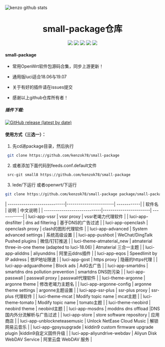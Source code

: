 ![kenzo github stats](https://github-readme-stats.vercel.app/api?username=kenzok8&show_icons=true&theme=merko)
<div align="center">
<h1 align="center">small-package仓库</h1>
<img src="https://img.shields.io/github/issues/kenzok78/small-package?color=green">
<img src="https://img.shields.io/github/stars/kenzok78/small-package?color=yellow">
<img src="https://img.shields.io/github/forks/kenzok78/small-package?color=orange">
<img src="https://img.shields.io/github/license/kenzok78/small-package?color=ff69b4">
<img src="https://img.shields.io/github/languages/code-size/kenzok78/small-package?color=blueviolet">
</div>


#### small-package

*  常用OpenWrt软件包源码合集，同步上游更新！

*  通用版luci适合18.06与19.07

*  关于有好的插件请在issues提交

*  感谢以上github仓库所有者！

##### 插件下载:


[![GitHub release (latest by date)](https://img.shields.io/github/v/release/kenzok78/compile-small?style=for-the-badge&label=插件每日更新)](https://github.com/kenzok78/compile-small/releases/latest)
#### 使用方式（三选一）：

1. 先cd进package目录，然后执行

```bash
 git clone https://github.com/kenzok78/small-package
```
2. 或者添加下面代码到feeds.conf.default文件

```bash
 src-git small8 https://github.com/kenzok78/small-package
```
3. lede/下运行 或者openwrt/下运行

```bash
git clone https://github.com/kenzok78/small-package package/small-package
```

| -----------------------------|------------------------| ------------|
| 软件名                       | 说明                   | 中文说明    |
| -----------------------------|------------------------| ------------|
| luci-app-vssr                | vssr proxy                 | vssr老竭力代理软件        |
| luci-app-dnsfilter           | dns ad filtering            | 基于DNS的广告过滤        |
| luci-app-openclash           | openclash proxy            |  clash的图形代理软件      |
| luci-app-advanced            | System advanced settings               | 系统高级设置        |
| luci-app-pushbot             | WeChat/DingTalk Pushed plugins    |   微信/钉钉推送        |
| luci-theme-atmaterial_new    | atmaterial three-in-one theme (adapted to luci-18.06) | Atmaterial 三合一主题        |
| luci-app-aliddns             | aliyunddns         |   阿里云ddns插件      |
| luci-app-eqos                | Speed ​​limit by IP address       | 依IP地址限速      |
| luci-app-gost                | https proxy      | 隐蔽的https代理   |
| luci-app-adguardhome         | Block ads          |  AdG去广告      |
| luci-app-smartdns            | smartdns dns pollution prevention     |  smartdns DNS防污染       |
| luci-app-passwall            | passwall proxy      | passwall代理软件        |
| luci-theme-argonne           | argonne theme           | 修改老竭力主题名     |
| luci-app-argonne-config      | argonne theme settings            |  argonne主题设置      |
| luci-app-ssr-plus            | ssr-plus proxy              | ssr-plus 代理软件       |
| luci-theme-mcat              | Modify topic name          |   mcat主题        |
| luci-theme-tomato            | Modify topic name             |  tomato主题        |
| luci-theme-neobird           | neobird theme          | neobird主题        |
| luci-app-mosdns              | moddns dns offload            |DNS 国内外分流解析与广告过滤        |
| luci-app-store               | store software repository            |  应用商店   |
| luci-app-unblockneteasemusic | Unlock NetEase Cloud Music         | 解锁网易云音乐   |
| luci-app-gpsysupgrade        | kiddin9 custom firmware upgrade plugin           |kiddin9自定义固件升级 |
| luci-app-aliyundrive-webdav  | Aliyun Disk WebDAV Service            |  阿里云盘 WebDAV 服务   |
